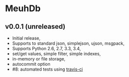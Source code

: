 # MeuhDb

## v0.0.1 (unreleased)

* Initial release,
* Supports to standard json, simplejson, ujson, msgpack,
* Supports Python 2.6, 2.7, 3.3, 3.4,
* set/get values, simple filter, simple indexes,
* in-memory or file storage,
* autocommit option
* #8: automated tests using [travis-ci](https://travis-ci.org/)

